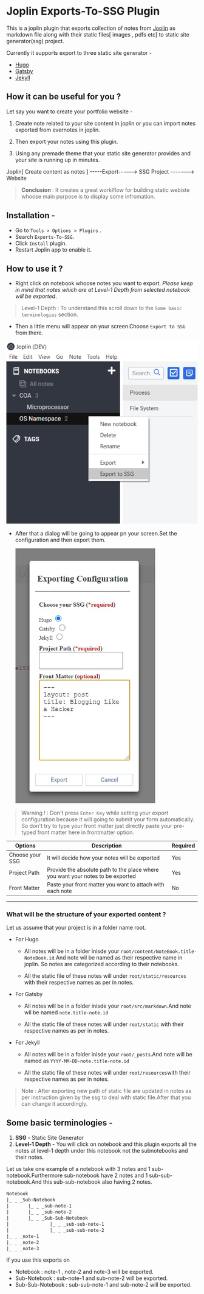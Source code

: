 # Joplin Exports-To-SSG Plugin

This is a joplin plugin that exports collection of notes from [Joplin](https://joplinapp.org/) as markdown file along with their static files[ images , pdfs etc] to static site generator(ssg) project.

Currently it supports export to three static site generator -

- [Hugo](https://gohugo.io/)
- [Gatsby](https://www.gatsbyjs.com/)
- [Jekyll](https://jekyllrb.com/)

## How it can be useful for you ?

Let say you want to create your portfolio website -

1. Create note related to your site content in joplin or you can import notes exported from evernotes in joplin.

2. Then export your notes using this plugin.

3. Using any premade theme that your static site generator provides and your site is running up in minutes.

Joplin[ Create content as notes ] -----Export-----> SSG Project -------> Website

> **Conclusion** : It creates a great worklflow for building static webiste whoose main purpose is to display some infromation.

## Installation -

- Go to `Tools > Options > Plugins` .
- Search `Exports-To-SSG`.
- Click `Install` plugin.
- Restart Joplin app to enable it.

## How to use it ?

- Right click on notebook whoose notes you want to export.
  _Please keep in mind that notes which are at Level-1 Depth from selected notebook will be exported_.

> Level-1 Depth : To understand this scroll down to the `Some basic terminologies` section.

- Then a little menu will appear on your screen.Choose `Export to SSG` from there.

![Example-1](/images/example-1.png)

- After that a dialog will be going to appear pn your screen.Set the configuration and then export them.

  ![Example-2](/images/example-2.jpg)

> Warning ! : Don't press `Enter Key` while setting your export configuration because it will going to submit your form automatically. So don't try to type your front matter just directly paste your pre-typed front matter here in frontmatter option.

| Options         | Description                                                                     | Required |
| --------------- | ------------------------------------------------------------------------------- | -------- |
| Choose your SSG | It will decide how your notes will be exported                                  | Yes      |
| Project Path    | Provide the absolute path to the place where you want your notes to be exported | Yes      |
| Front Matter    | Paste your front matter you want to attach with each note                       | No       |

---

### What will be the structure of your exported content ?

Let us assume that your project is in a folder name root.

- For Hugo

  - All notes will be in a folder inisde your `root/content/NoteBook.title-NoteBook.id`.And note wil be named as their respective name in joplin. So notes are categorized according to their notebooks.

  - All the static file of these notes will under `root/static/resources` with their respective names as per in notes.

- For Gatsby

  - All notes will be in a folder inisde your `root/src/markdown`.And note wil be named `note.title-note.id`

  - All the static file of these notes will under `root/static` with their respective names as per in notes.

- For Jekyll

  - All notes will be in a folder inisde your `root/_posts`.And note will be named as `YYYY-MM-DD-note.title-note.id`

  - All the static file of these notes will under `root/resources`with their respective names as per in notes.

> Note : After exporting new path of static file are updated in notes as per instruction given by the ssg to deal with static file.After that you can change it accordingly.

## Some basic terminologies -

1. **SSG** - Static Site Generator
2. **Level-1 Depth** - You will click on notebook and this plugin exports all the notes at level-1 depth under this notebook not the subnotebooks and their notes.

Let us take one example of a notebook with 3 notes and 1 sub-notebook.Furthermore sub-notebook have 2 notes and 1 sub-sub-notebook.And this sub-sub-notebook also having 2 notes.

```
Notebook
|_ _ _Sub-Notebook
|       |_ _ _sub-note-1
|       |_ _ _sub-note-2
|       |_ _ _Sub-Sub-Notebook
|               |_ _ _sub-sub-note-1
|               |_ _ _sub-sub-note-2
|_ _ _note-1
|_ _ _note-2
|_ _ _note-3
```

If you use this exports on

- Notebook : note-1 , note-2 and note-3 will be exported.
- Sub-Notebook : sub-note-1 and sub-note-2 will be exported.
- Sub-Sub-Notebook : sub-sub-note-1 and sub-note-2 will be exported.
